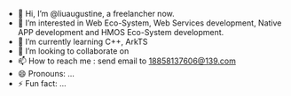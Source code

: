 - 👋 Hi, I’m @liuaugustine, a freelancher now.
- 👀 I’m interested in Web Eco-System, Web Services development, Native APP development and HMOS Eco-System development.
- 🌱 I’m currently learning C++, ArkTS
- 💞️ I’m looking to collaborate on 
- 📫 How to reach me : send email to 18858137606@139.com
- 😄 Pronouns: ...
- ⚡ Fun fact: ...

<!---
liuaugustine/liuaugustine is a ✨ special ✨ repository because its `README.md` (this file) appears on your GitHub profile.
You can click the Preview link to take a look at your changes.
--->
